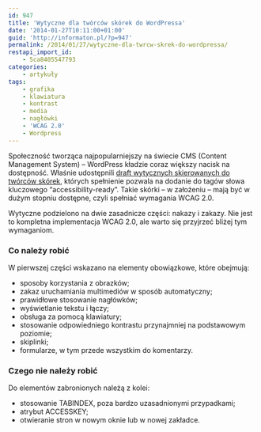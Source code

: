 ```yaml
---
id: 947
title: 'Wytyczne dla twórców skórek do WordPressa'
date: '2014-01-27T10:11:00+01:00'
guid: 'http://informaton.pl/?p=947'
permalink: /2014/01/27/wytyczne-dla-twrcw-skrek-do-wordpressa/
restapi_import_id:
    - 5ca8405547793
categories:
    - artykuły
tags:
    - grafika
    - klawiatura
    - kontrast
    - media
    - nagłówki
    - 'WCAG 2.0'
    - Wordpress
---
```


Społeczność tworząca najpopularniejszy na świecie CMS (Content Management System) – WordPress kładzie coraz większy nacisk na dostępność. Właśnie udostępnili [draft wytycznych skierowanych do twórców skórek](http://make.wordpress.org/themes/guidelines/guidelines-accessibility/), których spełnienie pozwala na dodanie do tagów słowa kluczowego “accessibility-ready”. Takie skórki – w założeniu – mają być w dużym stopniu dostępne, czyli spełniać wymagania WCAG 2.0.

Wytyczne podzielono na dwie zasadnicze części: nakazy i zakazy. Nie jest to kompletna implementacja WCAG 2.0, ale warto się przyjrzeć bliżej tym wymaganiom.

### Co należy robić

W pierwszej części wskazano na elementy obowiązkowe, które obejmują:

- sposoby korzystania z obrazków;
- zakaz uruchamiania multimediów w sposób automatyczny;
- prawidłowe stosowanie nagłówków;
- wyświetlanie tekstu i łączy;
- obsługa za pomocą klawiatury;
- stosowanie odpowiedniego kontrastu przynajmniej na podstawowym poziomie;
- skiplinki;
- formularze, w tym przede wszystkim do komentarzy.

### Czego nie należy robić

Do elementów zabronionych należą z kolei:

- stosowanie TABINDEX, poza bardzo uzasadnionymi przypadkami;
- atrybut ACCESSKEY;
- otwieranie stron w nowym oknie lub w nowej zakładce.
